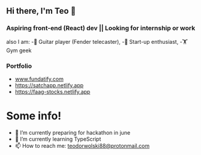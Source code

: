 ## Hi there, I'm Teo 👋

### Aspiring front-end (React) dev || Looking for internship or work

also I am:
-🎸 Guitar player (Fender telecaster),
-🧪 Start-up enthusiast,
-🏋️  Gym geek

### Portfolio
- www.fundatify.com
- https://satchapp.netlify.app
- https://faag-stocks.netlify.app

# Some info!

- 🔭 I’m currently preparing for hackathon in june
- 🌱 I’m currently learning TypeScript
- 📫 How to reach me: teodorwolski88@protonmail.com
